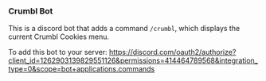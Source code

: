 ### Crumbl Bot

This is a discord bot that adds a command `/crumbl`, which displays the current Crumbl Cookies menu.

To add this bot to your server: https://discord.com/oauth2/authorize?client_id=1262903139829551126&permissions=414464789568&integration_type=0&scope=bot+applications.commands
